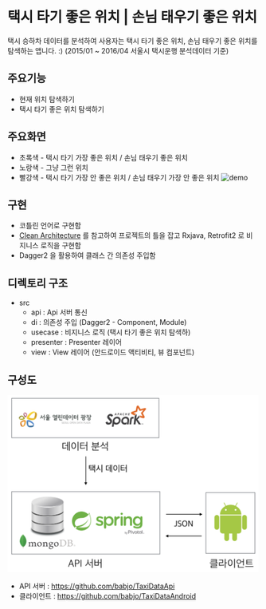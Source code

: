 # 택시 타기 좋은 위치 | 손님 태우기 좋은 위치
택시 승하차 데이터를 분석하여 사용자는 택시 타기 좋은 위치, 손님 태우기 좋은 위치를 탐색하는 앱니다. :)
(2015/01 ~ 2016/04 서울시 택시운행 분석데이터 기준) 

## 주요기능
- 현재 위치 탐색하기
- 택시 타기 좋은 위치 탐색하기

## 주요화면
- 초록색 - 택시 타기 가장 좋은 위치 / 손님 태우기 좋은 위치
- 노랑색 - 그냥 그런 위치
- 빨강색 - 택시 타기 가장 안 좋은 위치 / 손님 태우기 가장 안 좋은 위치
![demo](./img/demo.gif)

## 구현
- 코틀린 언어로 구현함
- [Clean Architecture](https://github.com/android10/Android-CleanArchitecture) 를 참고하여 프로젝트의 틀을 잡고 Rxjava, Retrofit2 로 비지니스 로직을 구현함
- Dagger2 을 활용하여 클래스 간 의존성 주입함  

## 디렉토리 구조
- src  
    - api : Api 서버 통신
    - di : 의존성 주입 (Dagger2 - Component, Module)
    - usecase : 비지니스 로직 (택시 타기 좋은 위치 탐색하)
    - presenter : Presenter 레이어
    - view : View 레이어 (안드로이드 액티비티, 뷰 컴포넌트)
    
## 구성도
![architecture](./img/architecture.png)

- API 서버 : https://github.com/babjo/TaxiDataApi
- 클라이언트 : https://github.com/babjo/TaxiDataAndroid